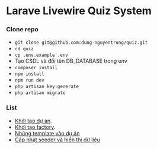 # Larave Livewire Quiz System
### Clone repo

- `git clone git@github.com:dung-nguyentrung/quiz.git`
- `cd quiz`
- `cp .env.example .env`
- Tạo CSDL và đổi tên DB_DATABASE trong env
- `composer install`
- `npm install`
- `npm run dev`
- `php artisan key:generate`
- `php artisan migrate`

### List

- [Khởi tạo dự án](https://youtu.be/NPNef3a_TFk).
- [Khởi tạo factory](https://youtu.be/07Ta1hi8fQM).
- [Nhúng template vào dự án](https://youtu.be/NOkXNYadpkU)
- [Cập nhật seeder và hiển thị dữ liệu](https://youtu.be/QzC0zaFerdI)
